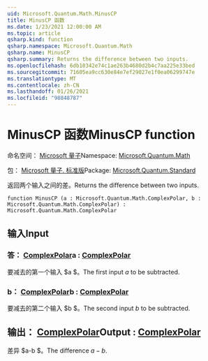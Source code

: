 ```yaml
---
uid: Microsoft.Quantum.Math.MinusCP
title: MinusCP 函数
ms.date: 1/23/2021 12:00:00 AM
ms.topic: article
qsharp.kind: function
qsharp.namespace: Microsoft.Quantum.Math
qsharp.name: MinusCP
qsharp.summary: Returns the difference between two inputs.
ms.openlocfilehash: 6db10342e74c1ae263b4680d2b4c7aa225e33bed
ms.sourcegitcommit: 71605ea9cc630e84e7ef29027e1f0ea06299747e
ms.translationtype: MT
ms.contentlocale: zh-CN
ms.lasthandoff: 01/26/2021
ms.locfileid: "98848787"
---
```

# <a name="minuscp-function"></a><span data-ttu-id="ad174-102">MinusCP 函数</span><span class="sxs-lookup"><span data-stu-id="ad174-102">MinusCP function</span></span>

<span data-ttu-id="ad174-103">命名空间： [Microsoft 量子](xref:Microsoft.Quantum.Math)</span><span class="sxs-lookup"><span data-stu-id="ad174-103">Namespace: [Microsoft.Quantum.Math](xref:Microsoft.Quantum.Math)</span></span>

<span data-ttu-id="ad174-104">包： [Microsoft 量子. 标准版](https://nuget.org/packages/Microsoft.Quantum.Standard)</span><span class="sxs-lookup"><span data-stu-id="ad174-104">Package: [Microsoft.Quantum.Standard](https://nuget.org/packages/Microsoft.Quantum.Standard)</span></span>


<span data-ttu-id="ad174-105">返回两个输入之间的差。</span><span class="sxs-lookup"><span data-stu-id="ad174-105">Returns the difference between two inputs.</span></span>

```qsharp
function MinusCP (a : Microsoft.Quantum.Math.ComplexPolar, b : Microsoft.Quantum.Math.ComplexPolar) : Microsoft.Quantum.Math.ComplexPolar
```


## <a name="input"></a><span data-ttu-id="ad174-106">输入</span><span class="sxs-lookup"><span data-stu-id="ad174-106">Input</span></span>

### <a name="a--complexpolar"></a><span data-ttu-id="ad174-107">答： [ComplexPolar](xref:Microsoft.Quantum.Math.ComplexPolar)</span><span class="sxs-lookup"><span data-stu-id="ad174-107">a : [ComplexPolar](xref:Microsoft.Quantum.Math.ComplexPolar)</span></span>

<span data-ttu-id="ad174-108">要减去的第一个输入 $a $。</span><span class="sxs-lookup"><span data-stu-id="ad174-108">The first input $a$ to be subtracted.</span></span>


### <a name="b--complexpolar"></a><span data-ttu-id="ad174-109">b： [ComplexPolar](xref:Microsoft.Quantum.Math.ComplexPolar)</span><span class="sxs-lookup"><span data-stu-id="ad174-109">b : [ComplexPolar](xref:Microsoft.Quantum.Math.ComplexPolar)</span></span>

<span data-ttu-id="ad174-110">要减去的第二个输入 $b $。</span><span class="sxs-lookup"><span data-stu-id="ad174-110">The second input $b$ to be subtracted.</span></span>



## <a name="output--complexpolar"></a><span data-ttu-id="ad174-111">输出： [ComplexPolar](xref:Microsoft.Quantum.Math.ComplexPolar)</span><span class="sxs-lookup"><span data-stu-id="ad174-111">Output : [ComplexPolar](xref:Microsoft.Quantum.Math.ComplexPolar)</span></span>

<span data-ttu-id="ad174-112">差异 $a-b $。</span><span class="sxs-lookup"><span data-stu-id="ad174-112">The difference $a - b$.</span></span>